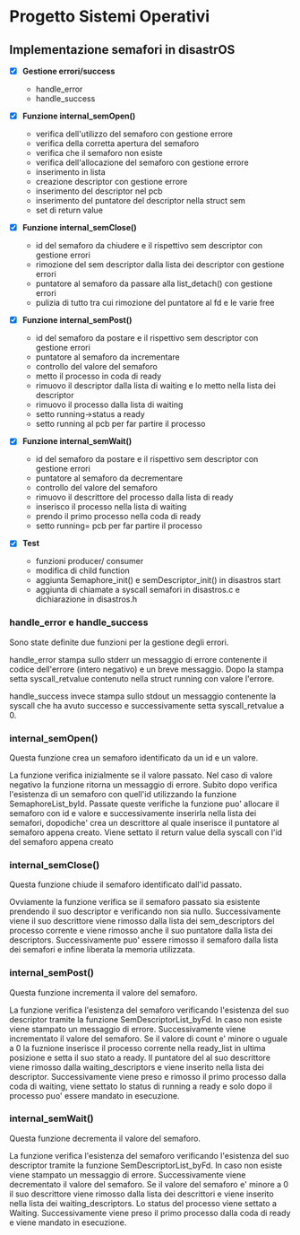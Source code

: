 # Progetto Sistemi Operativi

## Implementazione semafori in disastrOS

- [x] **Gestione errori/success**
  - handle_error
  - handle_success
- [x] **Funzione internal_semOpen()**
  - verifica dell'utilizzo del semaforo con gestione errore
  - verifica della corretta apertura del semaforo
  - verifica che il semaforo non esiste
  - verifica dell'allocazione del semaforo con gestione errore
  - inserimento in lista
  - creazione descriptor con gestione errore
  - inserimento del descriptor nel pcb
  - inserimento del puntatore del descriptor nella struct sem
  - set di return value
- [x] **Funzione internal_semClose()**
  - id del semaforo da chiudere e il rispettivo sem descriptor con gestione errori
  - rimozione del sem descriptor dalla lista dei descriptor con gestione errori
  - puntatore al semaforo da passare alla list_detach() con gestione errori
  - pulizia di tutto tra cui rimozione del puntatore al fd e le varie free
- [x] **Funzione internal_semPost()**

  - id del semaforo da postare e il rispettivo sem descriptor con gestione errori
  - puntatore al semaforo da incrementare
  - controllo del valore del semaforo
  - metto il processo in coda di ready
  - rimuovo il descriptor dalla lista di waiting e lo metto nella lista dei descriptor
  - rimuovo il processo dalla lista di waiting
  - setto running->status a ready
  - setto running al pcb per far partire il processo

- [x] **Funzione internal_semWait()**
  - id del semaforo da postare e il rispettivo sem descriptor con gestione errori
  - puntatore al semaforo da decrementare
  - controllo del valore del semaforo
  - rimuovo il descrittore del processo dalla lista di ready
  - inserisco il processo nella lista di waiting
  - prendo il primo processo nella coda di ready
  - setto running= pcb per far partire il processo
- [x] **Test**

  - funzioni producer/ consumer
  - modifica di child function
  - aggiunta Semaphore_init() e semDescriptor_init() in disastros start
  - aggiunta di chiamate a syscall semafori in disastros.c e dichiarazione in disastros.h

### handle_error e handle_success

Sono state definite due funzioni per la gestione degli errori. 

handle_error stampa sullo stderr un messaggio di errore contenente il codice dell'errore (intero negativo) e un breve messaggio. Dopo la stampa setta syscall_retvalue contenuto nella struct running con valore l'errore.

handle_success invece stampa sullo stdout un messaggio contenente la syscall che ha avuto successo e successivamente  setta syscall_retvalue a 0.



### internal_semOpen()

Questa funzione crea un semaforo identificato da un id e un valore. 

La funzione verifica inizialmente se il valore passato. Nel caso di valore negativo la funzione ritorna un messaggio di errore. Subito dopo verifica l'esistenza di un semaforo con quell'id utilizzando la funzione SemaphoreList_byId. Passate queste verifiche la funzione puo' allocare il semaforo con id e valore e successivamente inserirla nella lista dei semafori, dopodiche' crea un descrittore al quale inserisce il puntatore al semaforo appena creato. Viene settato il return value della syscall con l'id del semaforo appena creato



### internal_semClose()

Questa funzione chiude il semaforo identificato dall'id passato.

Ovviamente la funzione verifica se il semaforo passato sia esistente prendendo il suo descriptor e verificando non sia nullo. Successivamente viene il suo descrittore viene rimosso dalla lista dei sem_descriptors del processo corrente e viene rimosso anche il suo puntatore dalla lista dei descriptors. Successivamente puo' essere rimosso il semaforo dalla lista dei semafori e infine liberata la memoria utilizzata.



### internal_semPost()

Questa funzione incrementa il valore del semaforo. 

La funzione verifica l'esistenza del semaforo verificando l'esistenza del suo descriptor tramite la funzione SemDescriptorList_byFd. In caso non esiste viene stampato un messaggio di errore. Successivamente viene incrementato il valore del semaforo. Se il valore di count e' minore o uguale a 0 la fuznione inserisce il processo corrente nella ready_list in ultima posizione e setta il suo stato a ready. Il puntatore del al suo descrittore viene rimosso dalla waiting_descriptors e viene inserito nella lista dei descriptor. Successivamente viene preso e rimosso il primo processo dalla coda di waiting, viene settato lo status di running a ready e solo dopo il processo puo' essere mandato in esecuzione.



### internal_semWait()

Questa funzione decrementa il valore del semaforo. 

La funzione verifica l'esistenza del semaforo verificando l'esistenza del suo descriptor tramite la funzione SemDescriptorList_byFd. In caso non esiste viene stampato un messaggio di errore. Successivamente viene decrementato il valore del semaforo. Se il valore del semaforo e' minore a 0 il suo descrittore viene rimosso dalla lista dei descrittori e viene inserito nella lista dei waiting_descriptors. Lo status del processo viene settato a Waiting. Successivamente viene preso il primo processo dalla coda di ready e viene mandato in esecuzione.